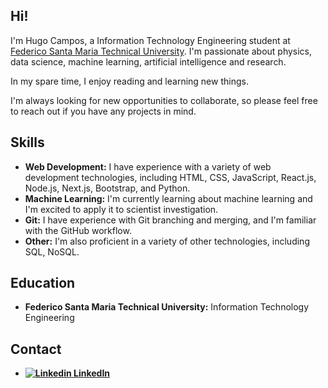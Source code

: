 ## Hi!

I'm Hugo Campos, a Information Technology Engineering student at <a href="https://usm.cl/en/home/">Federico Santa Maria Technical University</a>. I'm passionate about physics, data science, machine learning, artificial intelligence and research.

In my spare time, I enjoy reading and learning new things.

I'm always looking for new opportunities to collaborate, so please feel free to reach out if you have any projects in mind.

## Skills

* **Web Development:** I have experience with a variety of web development technologies, including HTML, CSS, JavaScript, React.js, Node.js, Next.js, Bootstrap, and Python.
* **Machine Learning:** I'm currently learning about machine learning and I'm excited to apply it to scientist investigation.
* **Git:** I have experience with Git branching and merging, and I'm familiar with the GitHub workflow.
* **Other:** I'm also proficient in a variety of other technologies, including SQL, NoSQL.

## Education

* **Federico Santa Maria Technical University:** Information Technology Engineering

## Contact

* <a href="https://www.linkedin.com/in/uwo-o">**![Linkedin](https://i.stack.imgur.com/gVE0j.png) LinkedIn**</a>
